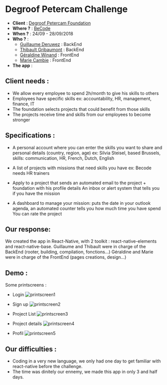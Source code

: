 # Degroof Petercam Challenge
- **Client** : [Degroof Petercam Foundation](https://www.degroofpetercam.com/fr/impact-societal/degroof-petercam-foundation)
- **Where ?** : [BeCode](https://becode.org/)
- **When ?** : 24/09 - 28/09/2018
- **Who ?** : 
  - [Guillaume Deruwez](https://github.com/gderuwez) : BackEnd
  - [Thibault Gribaumont](https://github.com/TGribaumont) : BackEnd
  - [Géraldine Winand](https://github.com/Geraldinew04) : FrontEnd 
  - [Marie Cambie](https://github.com/MCambie) : FrontEnd
- **The app** : 

## Client needs : 
- We allow every employee to spend 2h/month to give his skills to others
- Employees have specific skills ex: accountability, HR, management, finance, IT
- The foundation selects projects that could benefit from those skills
- The projects receive time and skills from our employees to become stronger     

## Specifications : 
- A personal account where you can enter the skills you want to share and personal details (country, region, age)
ex: Silvia Steisel, based Brussels, skills: communication, HR, French, Dutch, English​

- A list of projects with missions that need skills you have
ex: Becode needs HR trainers

- Apply to a project that sends an automated email to the project + foundation with his profile details
An inbox or alert system that tells you if you have the mission

- A dashboard to manage your mission: puts the date in your outlook agenda, an automated counter tells you how much time you have spend
You can rate the project 

## Our response: 
We created the app in React-Native, with 2 toolkit : react-native-elements and react-native-base.
Guillaume and Thibault were in charge of the BackEnd (rooter, building, compilation, fonctions...)
Géraldine and Marie were in charge of the FrontEnd (pages creations, design...)

## Demo :
Some printscreens :
- Login
![printscreen1]()

- Sign up
![printscreen2]()

- Project List
![printscreen3]()

- Project details
![printscreen4]()

- Profil
![printscreen5]()

## Our difficulties :
- Coding in a very new language, we only had one day to get familiar with react-native before the challenge.
- The time was dinitely our ennemy, we made this app in only 3 and half days.
